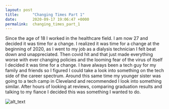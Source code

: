 ```yaml
---
layout: post
title:      "Changing Times Part 1"
date:       2020-09-17 19:06:47 +0000
permalink:  changing_times_part_1
---
```



   Since the age of 18 I worked in the healthcare field. I am now 27 and decided it was time for a change. I realized it was time for a change at the beginning of 2020, as I went to my job as a dialysis technician I felt beat down and unappreciated. Then covid hit and that just made everything worse with ever changing policies and the looming fear of the virus of itself I decided it was time for a change. I have always been a tech guy for my family and friends so I figured I could take a look into something on the tech side of the career spectrum. Around this same time my younger sister was going to a tech camp in Cleveland and recommended I look into something similar. After hours of looking at reviews, comparing graduation results and talking to my fiance I decided this was something I wanted to do.
	 
	 
![alt_text](https://media.giphy.com/media/Q8vZZ6kGS1VFm/giphy.gif)


